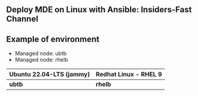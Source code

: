 
## Deploy MDE on Linux with Ansible: Insiders-Fast Channel<br>

## Example of environment
- Managed node:  ubtb
- Managed node:  rhelb

| Ubuntu 22.04-LTS (jammy) | Redhat Linux - RHEL 9 |
| ---------- | ---------- |
| **ubtb** | **rhelb** |